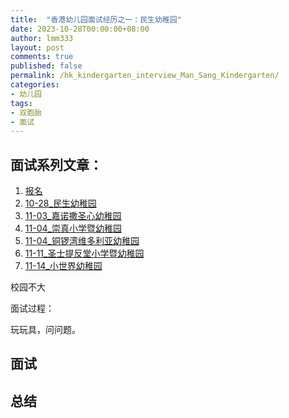 ```yaml
---
title:  "香港幼儿园面试经历之一：民生幼稚园"
date: 2023-10-28T00:00:00+08:00
author: lmm333
layout: post
comments: true
published: false
permalink: /hk_kindergarten_interview_Man_Sang_Kindergarten/
categories:
- 幼儿园
tags:
- 双胞胎
- 面试
---
```


## 面试系列文章：

<!--more-->

1. [报名]()
2. [10-28_民生幼稚园]()
3. [11-03_嘉诺撒圣心幼稚园]()
4. [11-04_崇真小学暨幼稚园]()
5. [11-04_铜锣湾维多利亚幼稚园]()
6. [11-11_圣士提反堂小学暨幼稚园]()
7. [11-14_小世界幼稚园]()

校园不大

面试过程：

玩玩具，问问题。


## 面试

## 总结
